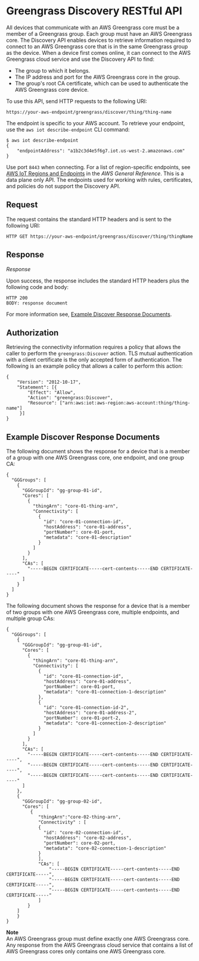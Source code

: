 # Greengrass Discovery RESTful API<a name="gg-discover-api"></a>

All devices that communicate with an AWS Greengrass core must be a member of a Greengrass group\. Each group must have an AWS Greengrass core\. The Discovery API enables devices to retrieve information required to connect to an AWS Greengrass core that is in the same Greengrass group as the device\. When a device first comes online, it can connect to the AWS Greengrass cloud service and use the Discovery API to find:
+ The group to which it belongs\.
+ The IP address and port for the AWS Greengrass core in the group\.
+ The group's root CA certificate, which can be used to authenticate the AWS Greengrass core device\.

To use this API, send HTTP requests to the following URI:

```
https://your-aws-endpoint/greengrass/discover/thing/thing-name
```

The endpoint is specific to your AWS account\. To retrieve your endpoint, use the `aws iot describe-endpoint` CLI command:

```
$ aws iot describe-endpoint
{
    "endpointAddress": "a1b2c3d4e5f6g7.iot.us-west-2.amazonaws.com"
}
```

Use port `8443` when connecting\. For a list of region\-specific endpoints, see [AWS IoT Regions and Endpoints](http://docs.aws.amazon.com/general/latest/gr/rande.html#iot_region) in the *AWS General Reference*\. This is a data plane only API\. The endpoints used for working with rules, certificates, and policies do not support the Discovery API\.

## Request<a name="gg-discover-request"></a>

The request contains the standard HTTP headers and is sent to the following URI:

```
HTTP GET https://your-aws-endpoint/greengrass/discover/thing/thingName
```

## Response<a name="gg-discover-response"></a>

*Response*

Upon success, the response includes the standard HTTP headers plus the following code and body:

```
HTTP 200
BODY: response document
```

For more information see, [Example Discover Response Documents](#gg-discover-response-doc)\.

## Authorization<a name="gg-discover-auth"></a>

Retrieving the connectivity information requires a policy that allows the caller to perform the `greengrass:Discover` action\. TLS mutual authentication with a client certificate is the only accepted form of authentication\. The following is an example policy that allows a caller to perform this action:

```
{
    "Version": "2012-10-17",
    "Statement": [{
        "Effect": "Allow",
        "Action": "greengrass:Discover",
        "Resource": ["arn:aws:iot:aws-region:aws-account:thing/thing-name"]
     }]
}
```

## Example Discover Response Documents<a name="gg-discover-response-doc"></a>

The following document shows the response for a device that is a member of a group with one AWS Greengrass core, one endpoint, and one group CA:

```
{
  "GGGroups": [
    {
      "GGGroupId": "gg-group-01-id",
      "Cores": [
        {
          "thingArn": "core-01-thing-arn",
          "Connectivity": [
            {
              "id": "core-01-connection-id",
              "hostAddress": "core-01-address",
              "portNumber": core-01-port,
              "metadata": "core-01-description"
            }
          ]
        }
      ],
      "CAs": [
        "-----BEGIN CERTIFICATE-----cert-contents-----END CERTIFICATE-----"
      ]
    }
  ]
}
```

The following document shows the response for a device that is a member of two groups with one AWS Greengrass core, multiple endpoints, and multiple group CAs:

```
{
  "GGGroups": [
    {
      "GGGroupId": "gg-group-01-id",
      "Cores": [
        {
          "thingArn": "core-01-thing-arn",
          "Connectivity": [
            {
              "id": "core-01-connection-id",
              "hostAddress": "core-01-address",
              "portNumber": core-01-port,
              "metadata": "core-01-connection-1-description"
            },
            {
              "id": "core-01-connection-id-2",
              "hostAddress": "core-01-address-2",
              "portNumber": core-01-port-2,
              "metadata": "core-01-connection-2-description"
            }
          ]
        }
      ],
      "CAs": [
        "-----BEGIN CERTIFICATE-----cert-contents-----END CERTIFICATE-----",
        "-----BEGIN CERTIFICATE-----cert-contents-----END CERTIFICATE-----",
        "-----BEGIN CERTIFICATE-----cert-contents-----END CERTIFICATE-----"
      ]
    },
    {
      "GGGroupId": "gg-group-02-id",
      "Cores": [
         {
            "thingArn":"core-02-thing-arn",
            "Connectivity" : [
            {
              "id": "core-02-connection-id",
              "hostAddress": "core-02-address",
              "portNumber": core-02-port,
              "metadata": "core-02-connection-1-description"
            }
            ],
            "CAs": [
                "-----BEGIN CERTIFICATE-----cert-contents-----END CERTIFICATE-----",
                "-----BEGIN CERTIFICATE-----cert-contents-----END CERTIFICATE-----",
                "-----BEGIN CERTIFICATE-----cert-contents-----END CERTIFICATE-----"
            ]
        }
    ]
    }
}
```

**Note**  
An AWS Greengrass group must define exactly one AWS Greengrass core\. Any response from the AWS Greengrass cloud service that contains a list of AWS Greengrass cores only contains one AWS Greengrass core\. 